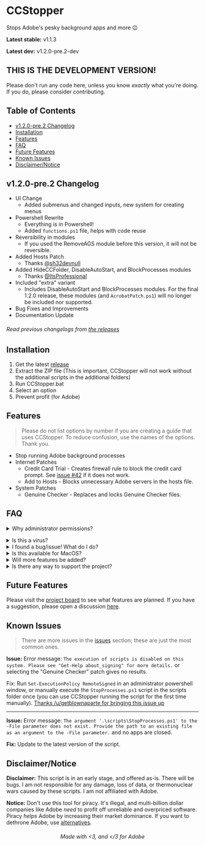 # CCStopper <!-- omit in toc --> 

Stops Adobe's pesky background apps and more 😉

**Latest stable:** v1.1.3

**Latest dev:** v1.2.0-pre.2-dev

## THIS IS THE DEVELOPMENT VERSION! <!-- omit in toc -->

Please don't run any code here, unless you know *exactly* what you're doing. If you do, please consider contributing.

## Table of Contents <!-- omit in toc -->
- [v1.2.0-pre.2 Changelog](#v120-pre2-changelog)
- [Installation](#installation)
- [Features](#features)
- [FAQ](#faq)
- [Future Features](#future-features)
- [Known Issues](#known-issues)
- [Disclaimer/Notice](#disclaimernotice)

## v1.2.0-pre.2 Changelog

- UI Change
  - Added submenus and changed inputs, new system for creating menus
- Powershell Rewrite
  - Everything is in Powershell!
  - Added `functions.ps1` file, helps with code reuse
- Reversibility in modules
  - If you used the RemoveAGS module before this version, it will not be reversible.  
- Added Hosts Patch
  - Thanks [@sh32devnull](https://github.com/sh32devnull)
- Added HideCCFolder, DisableAutoStart, and BlockProcesses modules
  - Thanks [@ItsProfessional](https://github.com/ItsProfessional)
- Included "extra" variant
  - Includes DisableAutoStart and BlockProcesses modules. For the final 1.2.0 release, these modules (and `AcrobatPatch.ps1`) will no longer be included nor supported.
- Bug Fixes and Improvements
- Documentation Update
###### Read previous changelogs from [the releases](https://github.com/eaaasun/CCStopper/releases) <!-- omit in toc -->


## Installation

1. Get the latest [release](https://github.com/eaaasun/CCStopper/releases/latest)
2. Extract the ZIP file (This is important, CCStopper will not work without the additional scripts in the additional folders)
3. Run CCStopper.bat
4. Select an option
5. Prevent profit (for Adobe)

## Features
> Please do not list options by number if you are creating a guide that uses CCStopper. To reduce confusion, use the names of the options. Thank you.

- Stop running Adobe background processes
- Internet Patches
  - Credit Card Trial - Creates firewall rule to block the credit card prompt. See [issue #42](https://github.com/eaaasun/CCStopper/issues/42) if it does not work.
  - Add to Hosts - Blocks unnecessary Adobe servers in the hosts file.
- System Patches
  - Genuine Checker - Replaces and locks Genuine Checker files.

## FAQ
<details>
<summary>Why administrator permissions?</summary>

> This script needs those permissions to modify files and settings. CCStopper is fully open source for auditing.</details>

<details>
<summary>Is this a virus?</summary>

> Virus detections are false positives. CCStopper is fully open source for auditing.
</details>

<details>
<summary>I found a bug/issue! What do I do?</summary>

> Before submitting an issue, update to the latest version and check [the known issues](https://github.com/eaaasun/CCStopper/blob/main/README.md#known-issues) and existing issues. Please read through the issue form before submitting so the bug can be patched ASAP.
</details>

<details>
<summary>Is this available for MacOS?</summary>

> It is not available for MacOS, and I won't port it to MacOS as long as I use Windows. 
</details>

<details>
<summary>Will more features be added?</summary>

> Yes! They are in the Future Features section below. Open a discussion [here](https://github.com/eaaasun/CCStopper/discussions/new?category=feature-request) to suggest a feature.
</details>

<details>
<summary>Is there any way to support the project?</summary>

> Please donate your time! If you have Powershell/Batch knowledge, contribute to the project! If not, finding bugs and suggesting features is just as helpful!
</details>

## Future Features
Please visit the [project board](https://github.com/users/eaaasun/projects/2) to see what features are planned. If you have a suggestion, please open a discussion [here](https://github.com/eaaasun/CCStopper/discussions/new?category=feature-request).

## Known Issues
> There are more issues in the [issues](https://github.com/eaaasun/CCStopper/issues) section; these are just the most common ones.

**Issue:** Error message: `The execution of scripts is disabled on this system. Please see "Get-Help about_signing" for more details.` or selecting the "Genuine Checker" patch gives no results.

Fix: Run `Set-ExecutionPolicy RemoteSigned` in an administrator powershell window, or manually execute the `StopProcesses.ps1` script in the scripts folder once (you can use CCStopper running the script for the first time manually). [Thanks /u/getblownaparte for bringing this issue up](https://www.reddit.com/user/getblownaparte/)

---

**Issue:** Error message: `The argument '.\scripts\StopProcesses.ps1' to the -File parameter does not exist. Provide the path to an existing file as an argument to the -File parameter.` and no apps are closed.

**Fix:** Update to the latest version of the script.

## Disclaimer/Notice

**Disclaimer:** This script is in an early stage, and offered as-is. There will be bugs. I am not responsible for any damage, loss of data, or thermonuclear wars caused by these scripts. I am not affiliated with Adobe.

**Notice:** Don't use this tool for piracy. It's illegal, and multi-billion dollar companies like Adobe _need_ to profit off unreliable and overpriced software. Piracy _helps_ Adobe by increasing their market dominance. If you want to dethrone Adobe, use [alternatives](https://ass.easun.me).

<h6 align="center">Made with &lt;3, and &lt;/3 for Adobe</h6>